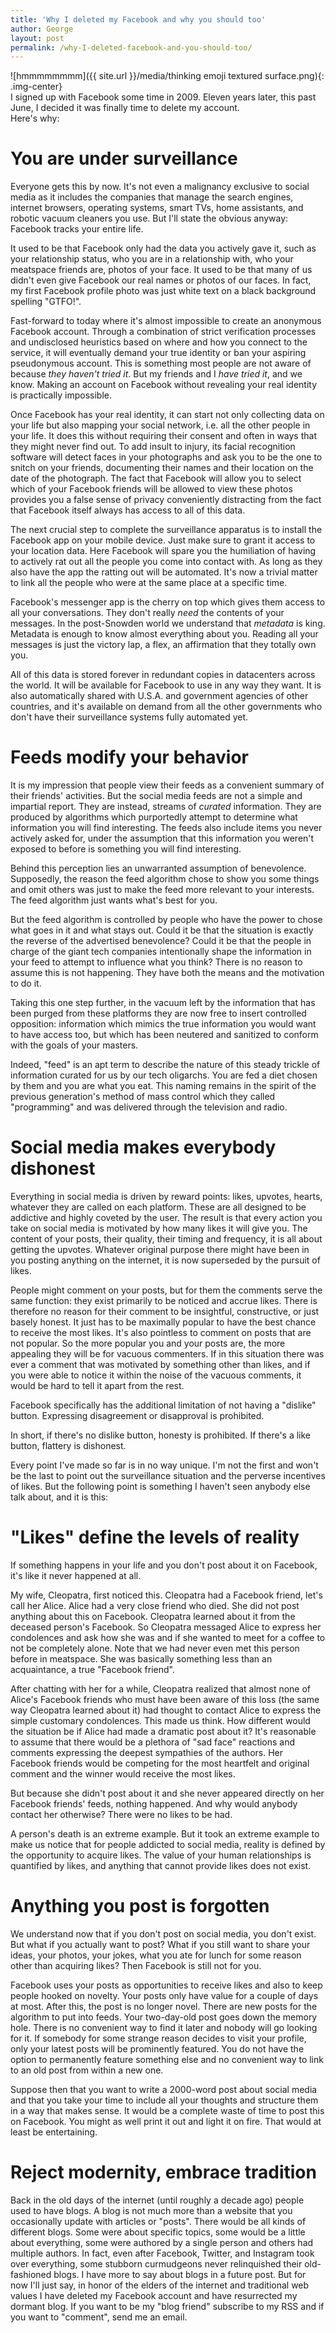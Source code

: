```yaml
---
title: 'Why I deleted my Facebook and why you should too'
author: George
layout: post
permalink: /why-I-deleted-facebook-and-you-should-too/
---
```


![hmmmmmmmm]({{ site.url }}/media/thinking emoji textured surface.png){: .img-center}  
I signed up with Facebook some time in 2009. Eleven years later, this past June, I decided it was finally time to delete my account.  
Here's why:

# You are under surveillance
Everyone gets this by now. It's not even a malignancy exclusive to social media as it includes the companies that manage the search engines, internet browsers, operating systems, smart TVs, home assistants, and robotic vacuum cleaners you use. But I'll state the obvious anyway: Facebook tracks your entire life.

It used to be that Facebook only had the data you actively gave it, such as your relationship status, who you are in a relationship with, who your meatspace friends are, photos of your face. It used to be that many of us didn't even give Facebook our real names or photos of our faces. In fact, my first Facebook profile photo was just white text on a black background spelling "GTFO!".

Fast-forward to today where it's almost impossible to create an anonymous Facebook account. Through a combination of strict verification processes and undisclosed heuristics based on where and how you connect to the service, it will eventually demand your true identity or ban your aspiring pseudonymous account. This is something most people are not aware of because *they haven't tried it*. But my friends and I *have tried it*, and we know. Making an account on Facebook without revealing your real identity is practically impossible.

Once Facebook has your real identity, it can start not only collecting data on your life but also mapping your social network, i.e. all the other people in your life. It does this without requiring their consent and often in ways that they might never find out. To add insult to injury, its facial recognition software will detect faces in your photographs and ask you to be the one to snitch on your friends, documenting their names and their location on the date of the photograph. The fact that Facebook will allow you to select which of your Facebook friends will be allowed to view these photos provides you a false sense of privacy conveniently distracting from the fact that Facebook itself always has access to all of this data.

The next crucial step to complete the surveillance apparatus is to install the Facebook app on your mobile device. Just make sure to grant it access to your location data. Here Facebook will spare you the humiliation of having to actively rat out all the people you come into contact with. As long as they also have the app the ratting out will be automated. It's now a trivial matter to link all the people who were at the same place at a specific time.

Facebook's messenger app is the cherry on top which gives them access to all your conversations. They don't really *need* the contents of your messages. In the post-Snowden world we understand that *metadata* is king. Metadata is enough to know almost everything about you. Reading all your messages is just the victory lap, a flex, an affirmation that they totally own you.

All of this data is stored forever in redundant copies in datacenters across the world. It will be available for Facebook to use in any way they want. It is also automatically shared with U.S.A. and government agencies of other countries, and it's available on demand from all the other governments who don't have their surveillance systems fully automated yet.

# Feeds modify your behavior
It is my impression that people view their feeds as a convenient summary of their friends' activities. But the social media feeds are not a simple and impartial report. They are instead, streams of *curated* information. They are produced by algorithms which purportedly attempt to determine what information you will find interesting. The feeds also include items you never actively asked for, under the assumption that this information you weren't exposed to before is something you will find interesting.

Behind this perception lies an unwarranted assumption of benevolence. Supposedly, the reason the feed algorithm chose to show you some things and omit others was just to make the feed more relevant to your interests. The feed algorithm just wants what's best for you.

But the feed algorithm is controlled by people who have the power to chose what goes in it and what stays out. Could it be that the situation is exactly the reverse of the advertised benevolence? Could it be that the people in charge of the giant tech companies intentionally shape the information in your feed to attempt to influence what you think? There is no reason to assume this is not happening. They have both the means and the motivation to do it.

Taking this one step further, in the vacuum left by the information that has been purged from these platforms they are now free to insert controlled opposition: information which mimics the true information you would want to have access too, but which has been neutered and sanitized to conform with the goals of your masters.

Indeed, "feed" is an apt term to describe the nature of this steady trickle of information curated for us by our tech oligarchs. You are fed a diet chosen by them and you are what you eat. This naming remains in the spirit of the previous generation's method of mass control which they called "programming" and was delivered through the television and radio.

# Social media makes everybody dishonest

Everything in social media is driven by reward points: likes, upvotes, hearts, whatever they are called on each platform. These are all designed to be addictive and highly coveted by the user. The result is that every action you take on social media is motivated by how many likes it will give you. The content of your posts, their quality, their timing and frequency, it is all about getting the upvotes. Whatever original purpose there might have been in you posting anything on the internet, it is now superseded by the pursuit of likes.

People might comment on your posts, but for them the comments serve the same function: they exist primarily to be noticed and accrue likes. There is therefore no reason for their comment to be insightful, constructive, or just basely honest. It just has to be maximally popular to have the best chance to receive the most likes. It's also pointless to comment on posts that are not popular. So the more popular you and your posts are, the more appealing they will be for vacuous commenters. If in this situation there was ever a comment that was motivated by something other than likes, and if you were able to notice it within the noise of the vacuous comments, it would be hard to tell it apart from the rest.

Facebook specifically has the additional limitation of not having a "dislike" button. Expressing disagreement or disapproval is prohibited.

In short, if there's no dislike button, honesty is prohibited. If there's a like button, flattery is dishonest.

Every point I've made so far is in no way unique. I'm not the first and won't be the last to point out the surveillance situation and the perverse incentives of likes. But the following point is something I haven't seen anybody else talk about, and it is this:

# "Likes" define the levels of reality
If something happens in your life and you don't post about it on Facebook, it's like it never happened at all.

My wife, Cleopatra, first noticed this. Cleopatra had a Facebook friend, let's call her Alice. Alice had a very close friend who died. She did not post anything about this on Facebook. Cleopatra learned about it from the deceased person's Facebook. So Cleopatra messaged Alice to express her condolences and ask how she was and if she wanted to meet for a coffee to not be completely alone. Note that we had never even met this person before in meatspace. She was basically something less than an acquaintance, a true "Facebook friend".

After chatting with her for a while, Cleopatra realized that almost none of Alice's Facebook friends who must have been aware of this loss (the same way Cleopatra learned about it) had thought to contact Alice to express the simple customary condolences. This made us think. How different would the situation be if Alice had made a dramatic post about it? It's reasonable to assume that there would be a plethora of "sad face" reactions and comments expressing the deepest sympathies of the authors. Her Facebook friends would be competing for the most heartfelt and original comment and the winner would receive the most likes.

But because she didn't post about it and she never appeared directly on her Facebook friends' feeds, nothing happened. And why would anybody contact her otherwise? There were no likes to be had.

A person's death is an extreme example. But it took an extreme example to make us notice that for people addicted to social media, reality is defined by the opportunity to acquire likes. The value of your human relationships is quantified by likes, and anything that cannot provide likes does not exist.

# Anything you post is forgotten
We understand now that if you don't post on social media, you don't exist. But what if you actually want to post? What if you still want to share your ideas, your photos, your jokes, what you ate for lunch for some reason other than acquiring likes? Then Facebook is still not for you.

Facebook uses your posts as opportunities to receive likes and also to keep people hooked on novelty. Your posts only have value for a couple of days at most. After this, the post is no longer novel. There are new posts for the algorithm to put into feeds. Your two-day-old post goes down the memory hole. There is no convenient way to find it later and nobody will go looking for it. If somebody for some strange reason decides to visit your profile, only your latest posts will be prominently featured. You do not have the option to permanently feature something else and no convenient way to link to an old post from within a new one.

Suppose then that you want to write a 2000-word post about social media and that you take your time to include all your thoughts and structure them in a way that makes sense. It would be a complete waste of time to post this on Facebook. You might as well print it out and light it on fire. That would at least be entertaining.

# Reject modernity, embrace tradition
Back in the old days of the internet (until roughly a decade ago) people used to have blogs. A blog is not much more than a website that you occasionally update with articles or "posts". There would be all kinds of different blogs. Some were about specific topics, some would be a little about everything, some were authored by a single person and others had multiple authors. In fact, even after Facebook, Twitter, and Instagram took over everything, some stubborn curmudgeons never relinquished their old-fashioned blogs. I have more to say about blogs in a future post. But for now I'll just say, in honor of the elders of the internet and traditional web values I have deleted my Facebook account and have resurrected my dormant blog. If you want to be my "blog friend" subscribe to my RSS and if you want to "comment", send me an email.
